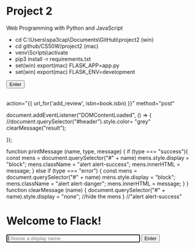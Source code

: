 # Project 2

Web Programming with Python and JavaScript

- cd C:\Users\spa3cap\Documents\GitHub\project2 (win)
- cd github/CS50W/project2 (mac)
- venv\Scripts\activate
- pip3 install -r requirements.txt
- set(win) export(mac) FLASK_APP=app.py
- set(win) export(mac) FLASK_ENV=development





<button class="btn btn-primary" id="enter"> Enter </button>
<br> <br>
<p id="text"> </p>

action="{{ url_for('add_review', isbn=book.isbn) }}" method="post"

 <div class="alert alert-danger" id="result"> </div>

document.addEventListener("DOMContentLoaded", () => {
    //document.querySelector("#header").style.color= "grey"
    clearMessage("result");

});

function printMessage (name, type, message) {
    if (type === "success"){
        const mens = document.querySelector("#" + name)
        mens.style.display = "block";
        mens.className = "alert alert-success";
        mens.innerHTML = message;
    } else if (type === "error") {
        const mens = document.querySelector("#" + name)
        mens.style.display = "block";
        mens.className = "alert alert-danger";
        mens.innerHTML = message;
    }
}
function clearMessage (name)
{
    document.querySelector("#" + name).style.display = "none"; //hide the mens
}
//"alert alert-success"
 <div id="login" class="container pt-4">
        <h1 id="header"> Welcome to Flack! </h1>
        <div class="form-inline bt-3">
            <input class="form-control mt-3" id="displayName" name="displayName" autocomplete="off" autofocus
                    placeholder="Choose a display name" type="text" style="width: 70%;">
            <input class="btn btn-primary mt-3 ml-3" id="enter" type="submit" value="Enter">
        </div>
    </div>
